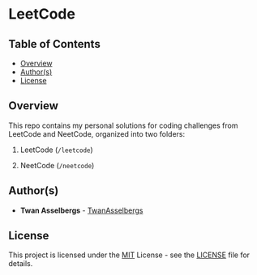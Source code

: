 # LeetCode


## Table of Contents

- [Overview](#overview)  
- [Author(s)](#authors)  
- [License](#license)  


## Overview

This repo contains my personal solutions for coding challenges from LeetCode and NeetCode, organized into two folders:

1. LeetCode (`/leetcode`)

3. NeetCode (`/neetcode`)  


## Author(s)

- **Twan Asselbergs** - [TwanAsselbergs](https://github.com/TwanAsselbergs)  


## License

This project is licensed under the [MIT](LICENSE) License - see the [LICENSE](LICENSE) file for details.

